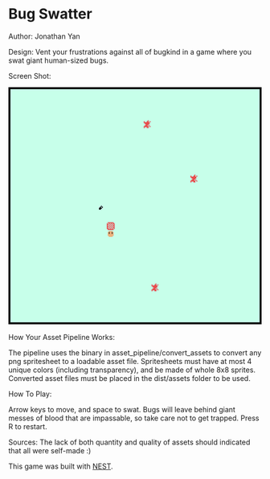 # Bug Swatter

Author: Jonathan Yan

Design: Vent your frustrations against all of bugkind in a game where you swat giant human-sized bugs.

Screen Shot:

![Screen Shot](screenshot.png)

How Your Asset Pipeline Works:

The pipeline uses the binary in asset\_pipeline/convert\_assets to convert any png spritesheet to a loadable asset file. Spritesheets must have at most 4 unique colors (including transparency), and be made of whole 8x8 sprites. Converted asset files must be placed in the dist/assets folder to be used.

How To Play:

Arrow keys to move, and space to swat. Bugs will leave behind giant messes of blood that are impassable, so take care not to get trapped. Press R to restart.

Sources: The lack of both quantity and quality of assets should indicated that all were self-made :)

This game was built with [NEST](NEST.md).

